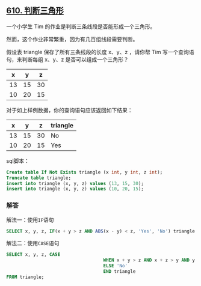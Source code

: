 ## [610. 判断三角形](https://leetcode-cn.com/problems/triangle-judgement/)

一个小学生 Tim 的作业是判断三条线段是否能形成一个三角形。

然而，这个作业非常繁重，因为有几百组线段需要判断。

假设表 triangle 保存了所有三条线段的长度 x、y、z ，请你帮 Tim 写一个查询语句，来判断每组 x、y、z 是否可以组成一个三角形？

| x    | y    | z    |
| ---- | ---- | ---- |
| 13   | 15   | 30   |
| 10   | 20   | 15   |
对于如上样例数据，你的查询语句应该返回如下结果：

| x    | y    | z    | triangle |
| ---- | ---- | ---- | -------- |
| 13   | 15   | 30   | No       |
| 10   | 20   | 15   | Yes      |

sql脚本：

```sql
Create table If Not Exists triangle (x int, y int, z int);
Truncate table triangle;
insert into triangle (x, y, z) values (13, 15, 30);
insert into triangle (x, y, z) values (10, 20, 15);
```

### 解答

解法一：使用`IF`语句

```sql
SELECT x, y, z, IF(x + y > z AND ABS(x - y) < z, 'Yes', 'No') triangle FROM triangle;
```

解法二：使用`CASE`语句

```sql
SELECT x, y, z, CASE 
									WHEN x + y > z AND x + z > y AND y + z > x THEN 'Yes'
									ELSE 'No'
									END triangle 
FROM triangle; 
```

